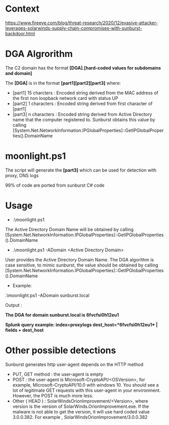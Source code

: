 # Context
https://www.fireeye.com/blog/threat-research/2020/12/evasive-attacker-leverages-solarwinds-supply-chain-compromises-with-sunburst-backdoor.html

# DGA Algrorithm

The C2 domain has the format **[DGA].[hard-coded values for subdomains and domain]**

The **[DGA]** is in the format **[part1][part2][part3]** where:
  * [part1] 15 charcters : Encoded string derived from the MAC address of the first non loopback network card with status UP
  * [part2] 1 characters : Encoded string derived from first character of [part1]
  * [part3] n characters : Encoded string derived from Active Directory name that the computer registered to. Sunburst obtains this value by calling
    [System.Net.NetworkInformation.IPGlobalProperties]::GetIPGlobalProperties().DomainName
    
# moonlight.ps1

The script will generate the **[part3]** which can be used for detection with proxy, DNS logs

99% of code are ported from sunburst C# code

# Usage

* .\moonlight.ps1

The Active Directory Domain Name will be obtained by calling [System.Net.NetworkInformation.IPGlobalProperties]::GetIPGlobalProperties().DomainName
 
* .\moonlight.ps1 -ADomain \<Active Directory Domain>

User provides the Active Directory Domain Name. The DGA algorithm is case sensitive, to mimic sunburst, the value should be obtained by calling [System.Net.NetworkInformation.IPGlobalProperties]::GetIPGlobalProperties().DomainName

* Example:

.\moonlight.ps1 -ADomain sunburst.local

Output :

**The DGA for domain sunburst.local is 6fvcfsi0h12eu1**

**Splunk query example: index=proxylogs dest_host=\*6fvcfsi0h12eu1\* | fields + dest_host**

# Other possible detections

Sunburst generates http user-agent depends on the HTTP method

* PUT, GET method : the user-agent is empty
* POST : the user-agent is Microsoft-CryptoAPI/\<OSVersion>, for example, Microsoft-CryptoAPI/10.0 with windows 10. You should see a lot of legitimate GET requests with this user-agent in your environment. However, the POST is much more less.
* Other ( HEAD ) : SolarWindsOrionImprovement/\<Version>, where version is the version of SolarWinds.OrionImprovement.exe. If the malware is not able to get the version, it will use hard coded value 3.0.0.382. For example , SolarWindsOrionImprovement/3.0.0.382 
